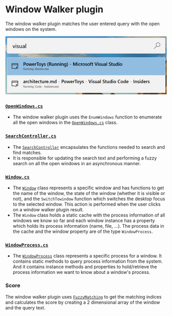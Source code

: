 # Window Walker plugin
The window walker plugin matches the user entered query with the open windows on the system.

![Image of Window Walker plugin](/doc/images/launcher/plugins/windowwalker.png)

### [`OpenWindows.cs`](/src/modules/launcher/Plugins/Microsoft.Plugin.WindowWalker/Components/OpenWindows.cs)
- The window walker plugin uses the `EnumWindows` function to enumerate all the open windows in the [`OpenWindows.cs`](/src/modules/launcher/Plugins/Microsoft.Plugin.WindowWalker/Components/OpenWindows.cs) class.

### [`SearchController.cs`](/src/modules/launcher/Plugins/Microsoft.Plugin.WindowWalker/Components/SearchController.cs)
- The [`SearchController`](/src/modules/launcher/Plugins/Microsoft.Plugin.WindowWalker/Components/SearchController.cs) encapsulates the functions needed to search and find matches.
- It is responsible for updating the search text and performing a fuzzy search on all the open windows in an asynchronous manner.

### [`Window.cs`](/src/modules/launcher/Plugins/Microsoft.Plugin.WindowWalker/Components/Window.cs)
- The [`Window`](/src/modules/launcher/Plugins/Microsoft.Plugin.WindowWalker/Components/Window.cs) class represents a specific window and has functions to get the name of the window, the state of the window (whether it is visible or not), and the `SwitchTowindow` function which switches the desktop focus to the selected window. This action is performed when the user clicks on a window walker plugin result.
- The `Window` class holds a static cache with the process information of all windows we know so far and each window instance has a property which holds its process information (name, file, ...). The process data in the cache and the window property are of the type `WindowProcess`.

### [`WindowProcess.cs`](/src/modules/launcher/Plugins/Microsoft.Plugin.WindowWalker/Components/WindowProcess.cs)
- The [`WindowProcess`](/src/modules/launcher/Plugins/Microsoft.Plugin.WindowWalker/Components/WindowProcess.cs) class represents a specific process for a window. It contains static methods to query process information from the system. And it contains instance methods and properties to hold/retrieve the process information we want to know about a window's process.

### Score
The window walker plugin uses [`FuzzyMatching`](/src/modules/launcher/Plugins/Microsoft.Plugin.WindowWalker/Components/FuzzyMatching.cs) to get the matching indices and calculates the score by creating a 2 dimensional array of the window and the query text.
